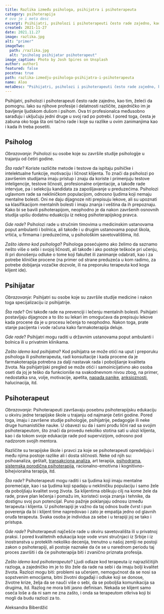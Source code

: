 ```yaml
---
title: Razlika između psihologa, psihijatra i psihoterapeuta
category: psihoterapija
# ovo je i meta desc
excerpt: Psihijatri, psiholozi i psihoterapeuti često rade zajedno, kao tim, želeći da pomognu.
created: 2021-11-27
date: 2021.11.27
image: razlika.jpg
alt: "primer"
imageTwo:
  path: /razlika.jpg
  alt: "psiholog psihijatar psihoterapeut"
image_caption: Photo by Josh Spires on Unsplash
author: author1
featured: false
pocetna: true
path: razlika-izmedju-psihologa-psihijatra-i-psihoterapeuta
name: Aloo
metaDesc: "Psihijatri, psiholozi i psihoterapeuti često rade zajedno, kao tim, želeći da pomognu."
---
```



Psihijatri, psiholozi i psihoterapeuti često rade zajedno, kao tim, želeći da pomognu. Iako su njihove profesije i delatnosti različite, zajedničko im je bavljenje ljudskom dušom i psihom. Ova tri profesionalca međusobno sarađuju i uključuju jedni druge u svoj rad po potrebi. I pored toga, česta je zabuna oko toga šta oni tačno rade i koje su razlike u ovim zanimanjima kao i kada ih treba posetiti.

## Psiholog

*Obrazovanje*: Psiholozi su osobe koje su završile studije psihologije u trajanju od četiri godine.

*Šta rade*? Koriste različite metode i testove da ispitaju psihičke i intelektualne funkcije, motivaciju i ličnost klijenta. To znači da psiholozi po završenim studijama imaju pristup i znaju da koriste i primenjuju testove inteligencije, testove ličnosti, profesionalne orijentacije, a takođe rade intervjue, pa i selekciju kandidata za zapošljavanje u preduzećima. Psiholozi uglavnom rade sa nekliničkom populacijom, odnosno ljudima koji nemaju mentalne bolesti. Oni ne daju dijagnoze niti prepisuju lekove, ali su upoznati sa klasifikacijom mentalnih bolesti i imaju znanja i veština da ih prepoznaju. Kako bi se bavili psihoterapijom, neophodno je da nakon završenih osnovnih studija upišu dodatnu eduakciju iz nekog psihoterapijskog pravca.

*Gde rade*? Psiholozi rade u stručnim timovima u medicinskim ustanovama poput ambulanti i bolnica, ali takođe i u drugim ustanovama poput škola, vrtića, u firmama i preduzećima, u psihološkim savetovalištima, itd.

*Zašto idemo kod psihologa*? Psihologa posećujemo ako želimo da saznamo nešto više o sebi i svojoj ličnosti, ali takođe i ako postoje teškoće pri učenju, ili pri donošenju odluke o tome koji fakultet ili zanimanje odabrati, kao i za potrebe kliničke procene (na primer od strane preduzeća u kom radimo, za potrebe dobijanja vozačke dozvole, ili na preporuku terapeuta kod koga klijent ide).

## Psihijatar

*Obrazovanje*: Psihijatri su osobe koje su završile studije medicine i nakon toga specijalizaciju iz psihijatrije.

*Šta rade*? Oni takođe rade na prevenciji i lečenju mentalnih bolesti. Psihijatri postavljaju dijagnoze a to što su lekari im omogućava da prepisuju lekove kada procene da je u procesu lečenja to neophodno. Nakon toga, prate stanje pacijenta i vode računa kako farmakoterapija deluje.

*Gde rade*? Psihijatri mogu raditi u državnim ustanovama poput ambulanti i bolnica ili u privatnim klinikama.

*Zašto idemo kod psihijatra*? Kod psihijatra se može otići na uput i preporuku psihologa ili psihoterapeuta, radi konsultacije i kada procene da je farmakoterapija potrebna za dalji nastavak rada i poboljšanje kvaliteta života. Na psihijatrijski pregled se može otići i samoinicijativno ako osoba oseti da joj je teško da funkcioniše na svakodnevnom nivou zbog, na primer, nedostatka sna, volje, motivacije, apetita, [napada panike](/blog/panicni-napadi/sta-su-panicni-napadi-zbog-cega-nastaju/), [anksioznosti](/blog/anksioznost-i-anksiozni-poremecaji/sta-je-aksioznost/), halucinacija, itd.

## Psihoterapeut

*Obrazovanje*: Psihoterapeuti završavaju posebnu psihoterapijsku edukaciju u okviru jedne terapijske škole u trajanju od najmanje četiri godine. Pored toga, imaju i završene studije psihologije, psihijatrije, pedagogije ili neke druge humanističke nauke. U obavezi su da i sami prođu lični rad sa svojim psihoterapeutom, što znači da provedu nekoliko stotina sati u ulozi klijenta, kao i da tokom svoje edukacije rade pod supervizijom, odnosno pod nadzorom svojih mentora. 

Različite su terapijske škole i pravci za koje se psihoterapeuti opredeljuju i među njima postoje razlike ali i dosta sličnosti. Neke od njih su: psihoanaliza, geštalt, [transakciona analiza](/blog/psihoterapijski-pravci/osnovni-principi-transakcione-analize/), art terapija, [psihodrama](/blog/psihoterapijski-pravci/psihodorama/), [sistemska porodična psihoterapija](/blog/psihoterapijski-pravci/metafora-i-sistemska-porodicna-psihoterapija/), racionalno-emotivna i kognitivno-bihejvioralna terapija, itd.

*Šta rade*? Psihoterapeuti mogu raditi i sa ljudima koji imaju mentalne poremećaje, kao i sa ljudima koji spadaju u nekliničku populaciju i samo žele da poboljšaju kvalitet svog života. Sa klijentima oblikuju cilj na kome žele da rade, prave plan lečenja i pomažu im, koristeći svoja znanja i tehnike, da dostignu svoj pun potencijal. Puno pažnje poklanjaju odnosu između terapeuta i klijenta. U psihoterapiji je važno da taj odnos bude čvrst i pun poverenja da bi i klijent time napredovao i zato je empatija jedno od glavnih oruđa terapeuta. Svaka osoba je individua za sebe i u terapiji joj se tako i pristupa.

*Gde rade*? Psihoterapeuti najčešće rade u okviru savetovališta ili u privatnoj praksi. I pored kvalitetnih edukacija koje vode vrsni stručnjaci iz Srbije i iz inostranstva u proteklih nekoliko decenija, trenutno u našoj zemlji ne postoji zakon o psihoterapiji, ali postoje naznake da će se u narednom periodu taj proces završiti i da će psihoterapija biti i zvanično priznata profesija.

*Zašto idemo kod psihoterapeuta*? Ljudi odlaze kod terapeuta iz najrazličitijih razloga, a zajedničko im je to što žele da rade na sebi i da imaju bolji kvalitet života. Razlozi mogu biti: problemi sa učenjem, nemogućnost da se nosi sa sopstvenim emocijama, bitni životni događaji i odluke koji se donose, životne krize, želja da se nauči više o sebi, da se poboljša komunikacija sa drugima, itd. Razlog ne mora biti jasno definisan. Nekada se klijent samo oseća loše a da ni sam ne zna zašto, i onda sa terapeutom otkriva koji bi mogli da budu razlozi za to.


Aleksandra Biberdžić
